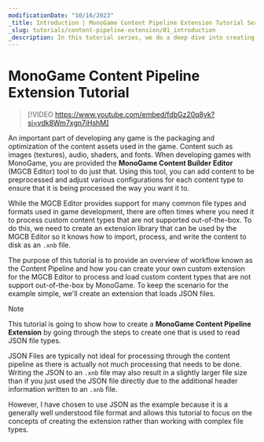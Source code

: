 ```yaml
---
modificationDate: "10/16/2023"
_title: Introduction | MonoGame Content Pipeline Extension Tutorial Series
_slug: tutorials/content-pipeline-extension/01_introduction
_description: In this tutorial series, we do a deep dive into creating an extension for the MonoGame Content Pipeline.
---
```


# MonoGame Content Pipeline Extension Tutorial

> [!VIDEO https://www.youtube.com/embed/fdbGz20q8yk?si=vdk8Wm7xgn7iHshM]

An important part of developing any game is the packaging and optimization of the content assets used in the game.  Content such as images (textures), audio, shaders, and fonts.  When developing games with MonoGame, you are provided the **MonoGame Content Builder Editor** (MGCB Editor) tool to do just that. Using this tool, you can add content to be preprocessed and adjust various configurations for each content type to ensure that it is being processed the way you want it to.

While the MGCB Editor provides support for many common file types and formats used in game development, there are often times where you need it to process custom content types that are not supported out-of-the-box.  To do this, we need to create an extension library that can be used by the MGCB Editor so it knows how to import, process, and write the content to disk as an `.xnb` file.

The purpose of this tutorial is to provide an overview of workflow known as the Content Pipeline and how you can create your own custom extension for the MGCB Editor to process and load custom content types that are not support out-of-the-box by MonoGame.  To keep the scenario for the example simple, we'll create an extension that loads JSON files.

> [!NOTE]
> This tutorial is going to show how to create a **MonoGame Content Pipeline Extension** by going through the steps to create one that is used to read JSON file types.
>
> JSON Files are typically not ideal for processing through the content pipeline as there is actually not much processing that needs to be done.  Writing the JSON to an `.xnb` file may also result in a slightly larger file size than if you just used the JSON file directly due to the additional header information written to an `.xnb` file.
>
> However, I have chosen to use JSON as the example because it is a generally well understood file format and allows this tutorial to focus on the concepts of creating the extension rather than working with complex file types.
